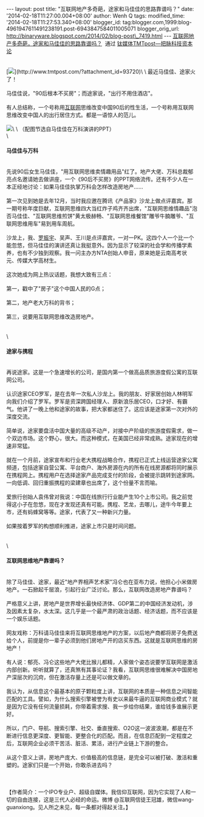 --- layout: post title: "互联网地产多奇葩，途家和马佳佳的思路靠谱吗？"
date: '2014-02-18T11:27:00.004+08:00' author: Wenh Q tags:
modified\_time: '2014-02-18T11:27:53.340+08:00' blogger\_id:
tag:blogger.com,1999:blog-4961947611491238191.post-6943847584011005071
blogger\_orig\_url:
http://binaryware.blogspot.com/2014/02/blog-post\_7419.html ---
[互联网地产多奇葩，途家和马佳佳的思路靠谱吗？](http://www.tmtpost.com/93721.html)  通过
[钛媒体TMTpost—把脉科技资本论](http://www.tmtpost.com/)\
\
\
[![](https://images-blogger-opensocial.googleusercontent.com/gadgets/proxy?url=http%3A%2F%2Fwww.tmtpost.com%2Fwp-content%2Fuploads%2F2014%2F02%2F139268056797-400x262.jpg&container=blogger&gadget=a&rewriteMime=image%2F*)](http://www.tmtpost.com/?attachment_id=93720)\
\
最近马佳佳、途家火了！\
\
马佳佳说，"90后根本不买房"；而途家说，"出行不用住酒店"。\
\
有人总结称，一个号称用[互联网](http://www.tmtpost.com/tag/%E4%BA%92%E8%81%94%E7%BD%91)思维改变中国90后的性生活，一个号称用互联网思维改变中国人的出行居住方式。都是一语惊人的范儿。\
\
![](https://images-blogger-opensocial.googleusercontent.com/gadgets/proxy?url=http%3A%2F%2Fwww.tmtpost.com%2Fwp-content%2Fuploads%2F2014%2F02%2F139268693261.jpg&container=blogger&gadget=a&rewriteMime=image%2F*)\
\
（配图节选自马佳佳在万科演讲的PPT）\
\

#### 马佳佳与万科

\
先说90后女生马佳佳，"用互联网思维卖情趣用品"红了。地产大佬、万科总裁郁亮点名邀请她去做讲座，一个《90后不买房》的PPT网络流传。还有不少人在一本正经地讨论：如果马佳佳执掌万科会怎样改造房地产......\
\
第一次见到她是去年12月，当时我应邀在腾讯《产品家》沙龙上做点评嘉宾。那一期号称年度巨献，互联网思维四大当红炸子鸡齐齐出席，"互联网思维情趣品"泡否马佳佳、"互联网思维煎饼"黄太极赫畅、"互联网思维餐馆"雕爷牛腩雕爷、"互联网思维用车"易到用车周航。\
\
沙龙上，我、[罗振宇](http://www.tmtpost.com/31244.html)、吴声、王川是点评嘉宾，一对一PK。这四个人一个比一个能忽悠，但马佳佳的演讲还真让我挺意外。因为显示了较深的社会学和传播学素养，也有不少独到观察。我一问主办方NTA创始人申音，原来她是云南高考状元、传媒大学高材生。\
\
这次她成为网上热议话题，我想大致有三点：\
\
第一，戳中了"房子"这个中国人民的G点；\
\
第二，地产老大万科的背书；\
\
第三，说要用互联网思维改造房地产。\
\
 \
\

#### 途家与携程

\
再说途家。这是一个急速增长的公司，是国内第一个做高品质旅游度假公寓的互联网公司。\
\
认识途家CEO罗军，是在去年一次私人沙龙上。我的朋友、好家居创始人林明军向我们介绍了罗军。罗军是资深跨国经理人、原新浪乐居CEO，口才好、有霸气。他讲了一晚上他和途家的故事，把大家都迷住了。这应该是途家第一次对外的深度交流。\
\
简单说，途家要盘活中国大量的高级不动产，对接中产阶级的旅游度假需求，做一个双边市场。这个野心，很大。而这种模式，在美国已经非常成熟。途家现在的增速非常猛。\
\
就在一个月前，途家宣布和行业老大携程战略合作，携程已正式上线运营途家公寓频道，包括途家自营公寓、平台商户、海外房源在内的所有在线房源都将同时展示在携程网上。携程用户在选择途家产品完成支付的阶段，会被提示跳转到途家网。一向低调、回归重振携程的梁建章也出席了，这个份量不言而喻。\
\
爱旅行创始人袁伟曾对我说：中国在线旅行行业能产生10个上市公司。我之前觉得这小子在忽悠，现在才发现还真有可能。携程、艺龙，去哪儿，途牛今年要上市，还有蚂蜂窝等等。途家，代表了又一种新兴力量。\
\
如果按着罗军的构想顺利推进，途家上市只是时间问题。\
\
 \
\

#### 互联网思维地产靠谱吗？

\
除了马佳佳、途家，最近"地产界相声艺术家"冯仑也在亚布力说，他担心小米做房地产。一石掀起千层浪，引起行业广泛讨论。那么，互联网改造房地产靠谱吗？\
\
严格意义上讲，房地产是世界增长最快经济体、GDP第二的中国经济发动机，涉及因素太复杂，水太深。这几乎是一个最严肃的政治话题、经济话题，而不应该是一个娱乐话题。\
\
网友戏称：万科请马佳佳来将互联网思维地产的方案，以后地产商都将房子免费送给个人，前提是你一辈子必须到他们房地产开的店买东西。这就是互联网思维的房地产！\
\
有人说：郁亮、冯仑这些地产大佬比猴儿都精，人家做个姿态说要学互联网是激活内部创新。听听就算了，还真煞有其事论证？我看，互联网思维很难解决中国房地产深层次的沉疴，但在激活存量上还是可以做文章的。\
\
我认为，从信息这个最基本的原子颗粒度上讲，互联网的本质是一种信息之间智能匹配的工具。譬如，为什么搜索引擎被誉为有史以来最牛逼的互联网商业模式？就是因为它没有任何流量损耗，你带着需求搜、我一步给你结果，谁给钱多谁展示更好。\
\
所以，门户、导航、搜索引擎、社交、垂直搜索、O2O这一波波浪潮，都是在不断进行信息更深度、更智能、更整合化的匹配。而且，在信息匹配到一定程度之后，互联网企业必须干苦活、脏活、累活，进行产业链上下游的整合。\
\
从这个意义上讲，房地产庞大、价值极高的信息链，是完全可以被打破、激活和重塑的。途家们只是一个开始，你敢杀进去吗？\
\
 \
\
【作者简介：一个IPO专业户、超级自媒体。我信仰互联网，因为它实现了人和一切的自由连接，这是三代人必经的命运。微博
@互联网信徒王冠雄，微信wang-guanxiong。见人所之未见，每一条都对得起关注。】
